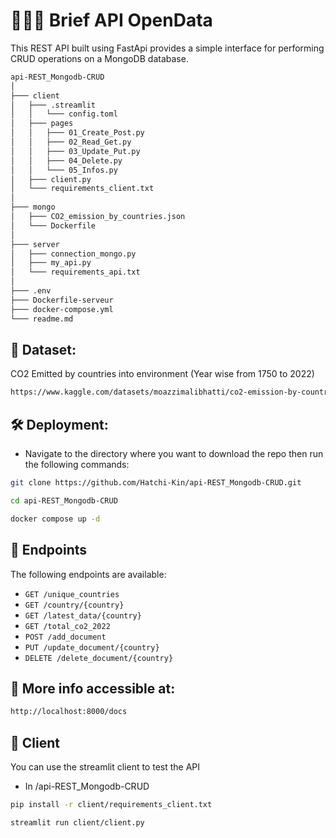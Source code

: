 # 🧑🏻‍💻  Brief API OpenData  
This REST API built using FastApi provides a simple interface for performing CRUD operations on a MongoDB database.

```bash
api-REST_Mongodb-CRUD
│ 
├─── client 
│   ├─── .streamlit
│   │   └─── config.toml
│   ├─── pages
│   │   ├─── 01_Create_Post.py
│   │   ├─── 02_Read_Get.py
│   │   ├─── 03_Update_Put.py
│   │   ├─── 04_Delete.py
│   │   └─── 05_Infos.py
│   ├─── client.py
│   └─── requirements_client.txt
│ 
├─── mongo
│   ├─── CO2_emission_by_countries.json
│   └─── Dockerfile
│
├─── server
│   ├─── connection_mongo.py
│   ├─── my_api.py
│   └─── requirements_api.txt
│
├─── .env 
├─── Dockerfile-serveur
├─── docker-compose.yml
└─── readme.md
```

## 💾 Dataset:
CO2 Emitted by countries into environment (Year wise from 1750 to 2022)
```bash
https://www.kaggle.com/datasets/moazzimalibhatti/co2-emission-by-countries-year-wise-17502022
```

## 🛠️ Deployment:
* Navigate to the directory where you want to download the repo then run the following commands:
```bash
git clone https://github.com/Hatchi-Kin/api-REST_Mongodb-CRUD.git
```
```bash
cd api-REST_Mongodb-CRUD
```
```bash
docker compose up -d
```

##  🧐  Endpoints
The following endpoints are available:
* `GET /unique_countries`
* `GET /country/{country}`
* `GET /latest_data/{country}`
* `GET /total_co2_2022`
* `POST /add_document`
* `PUT /update_document/{country}`
* `DELETE /delete_document/{country}`
  
## 🔭 More info accessible at:
```bash
http://localhost:8000/docs
```

## 🙇 Client
You can use the streamlit client to test the API
* In /api-REST_Mongodb-CRUD
```bash
pip install -r client/requirements_client.txt
```
```bash
streamlit run client/client.py
```   
